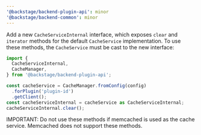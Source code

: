 ```yaml
---
'@backstage/backend-plugin-api': minor
'@backstage/backend-common': minor
---
```


Add a new `CacheServiceInternal` interface, which exposes `clear` and `iterator` methods for the default `CacheService` implementation.
To use these methods, the `CacheService` must be cast to the new interface:

```typescript
import {
  CacheServiceInternal,
  CacheManager,
} from '@backstage/backend-plugin-api';

const cacheService = CacheManager.fromConfig(config)
  .forPlugin('plugin-id')
  .getClient();
const cacheServiceInternal = cacheService as CacheServiceInternal;
cacheServiceInternal.clear();
```

IMPORTANT: Do not use these methods if memcached is used as the cache service. Memcached does not support these methods.
